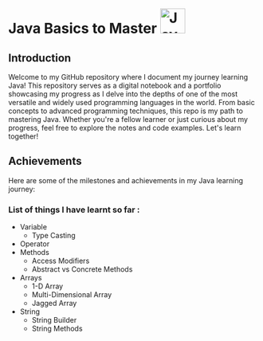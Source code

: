 <h1>  Java Basics to Master
  <img src="https://1000logos.net/wp-content/uploads/2020/09/Java-Logo.png" alt="Java Logo" style="width:50px"> 
</h1>

## Introduction
Welcome to my GitHub repository where I document my journey learning Java! This repository serves as a digital notebook and a portfolio showcasing my progress as I delve into the depths of one of the most versatile and widely used programming languages in the world. From basic concepts to advanced programming techniques, this repo is my path to mastering Java. Whether you're a fellow learner or just curious about my progress, feel free to explore the notes and code examples. Let's learn together!

## Achievements
Here are some of the milestones and achievements in my Java learning journey:

### List of things I have learnt so far :
- Variable
  - Type Casting
- Operator
- Methods
  - Access Modifiers
  - Abstract vs Concrete Methods
- Arrays 
  - 1-D Array
  - Multi-Dimensional Array
  - Jagged Array
- String
  - String Builder
  - String Methods

